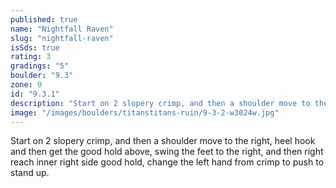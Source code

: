 ```yaml
---
published: true
name: "Nightfall Raven"
slug: "nightfall-raven"
isSds: true
rating: 3
gradings: "5"
boulder: "9.3"
zone: 9
id: "9.3.1"
description: "Start on 2 slopery crimp, and then a shoulder move to the right, heel hook and then get the good hold above, swing the feet to the right, and then right reach inner right  side good hold, change the left hand from crimp to push to stand up."
image: "/images/boulders/titanstitans-ruin/9-3-2-w3024w.jpg"
---
```


Start on 2 slopery crimp, and then a shoulder move to the right, heel hook and then get the good hold above, swing the feet to the right, and then right reach inner right  side good hold, change the left hand from crimp to push to stand up.
